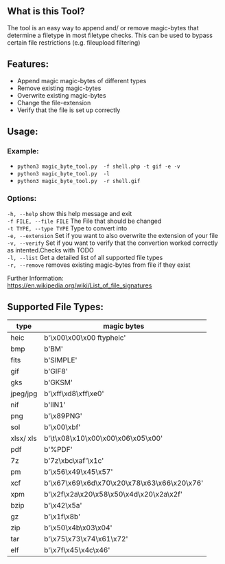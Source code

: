 ## What is this Tool?

The tool is an easy way to append and/ or remove magic-bytes that determine a filetype in most filetype checks. This can be used to bypass certain file restrictions (e.g. fileupload filtering)


## Features:
- Append magic magic-bytes of different types
- Remove existing magic-bytes
- Overwrite existing magic-bytes
- Change the file-extension 
- Verify that the file is set up correctly

## Usage:

### Example:

- ```python3 magic_byte_tool.py  -f shell.php -t gif -e -v```
- ```python3 magic_byte_tool.py  -l```
- ```python3 magic_byte_tool.py  -r shell.gif```


### Options:   
  ```-h, --help```  show this help message and exit   
  ```-f FILE, --file FILE``` The File that should be changed   
  ```-t TYPE, --type TYPE``` Type to convert into   
  ```-e, --extension``` Set if you want to also overwrite the extension of your file   
  ```-v, --verify``` Set if you want to verify that the convertion worked correctly as intented.Checks with TODO   
  ```-l, --list``` Get a detailed list of all supported file types   
  ```-r, --remove``` removes existing magic-bytes from file if they exist   

Further Information:   
https://en.wikipedia.org/wiki/List_of_file_signatures

## Supported File Types:

|type | magic bytes|
|----------|-------------------------|
|heic      | b'\x00\x00\x00 ftypheic'|
|bmp       | b'BM'|
|fits      | b'SIMPLE'|
|gif       | b'GIF8'|
|gks       | b'GKSM'|
|jpeg/jpg  | b'\xff\xd8\xff\xe0'|
|nif       | b'IIN1'|
|png       | b'\x89PNG'|
|sol       | b'\x00\xbf'|
|xlsx/ xls | b'\t\x08\x10\x00\x00\x06\x05\x00'|
|pdf       | b'%PDF'|
|7z        | b'7z\xbc\xaf'\x1c'|
|pm        | b'\x56\x49\x45\x57'|
|xcf       | b'\x67\x69\x6d\x70\x20\x78\x63\x66\x20\x76'|
|xpm       | b'\x2f\x2a\x20\x58\x50\x4d\x20\x2a\x2f'|
|bzip      | b'\x42\x5a'|
|gz        | b'\x1f\x8b'|
|zip       | b'\x50\x4b\x03\x04'|
|tar       | b'\x75\x73\x74\x61\x72'|
|elf       | b'\x7f\x45\x4c\x46'|